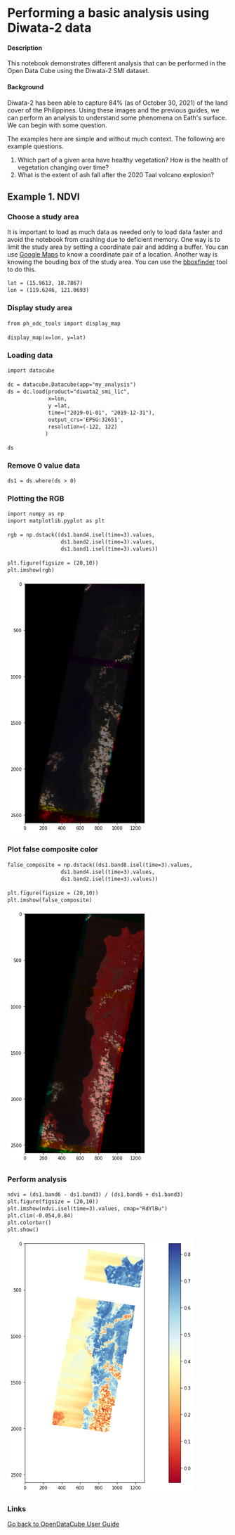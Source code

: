 # Performing a basic analysis using Diwata-2 data

#### Description
This notebook demonstrates different analysis that can be performed in the Open Data Cube using the Diwata-2 SMI dataset.

#### Background
Diwata-2 has been able to capture 84% (as of October 30, 2021) of the land cover of the Philippines. Using these images and the previous guides, we can perform an analysis to understand some phenomena on Eath's surface. We can begin with some question.

The examples here are simple and without much context. The following are example questions.

1. Which part of a given area have healthy vegetation? How is the health of vegetation changing over time?
2. What is the extent of ash fall after the 2020 Taal volcano explosion?


## Example 1. NDVI
### Choose a study area
It is important to load as much data as needed only to load data faster and avoid the notebook from crashing due to deficient memory. One way is to limit the study area by setting a coordinate pair and adding a buffer. You can use [Google Maps](https://www.google.com/maps) to know a coordinate pair of a location. Another way is knowing the bouding box of the study area. You can use the [bboxfinder](http://bboxfinder.com/) tool to do this.

```
lat = (15.9613, 18.7867)
lon = (119.6246, 121.0693)
```

### Display study area
```
from ph_odc_tools import display_map

display_map(x=lon, y=lat)
```

### Loading data
```
import datacube

dc = datacube.Datacube(app="my_analysis")
ds = dc.load(product="diwata2_smi_l1c",
             x=lon,
             y =lat,
             time=("2019-01-01", "2019-12-31"),
             output_crs='EPSG:32651',
             resolution=(-122, 122)
            )

ds
```

### Remove 0 value data
```
ds1 = ds.where(ds > 0)
```

### Plotting the RGB
```
import numpy as np
import matplotlib.pyplot as plt

rgb = np.dstack((ds1.band4.isel(time=3).values,
                 ds1.band2.isel(time=3).values,
                 ds1.band1.isel(time=3).values))

plt.figure(figsize = (20,10))
plt.imshow(rgb)
```
![RGB image](images/basic_1.png)

### Plot false composite color
```
false_composite = np.dstack((ds1.band8.isel(time=3).values,
                 ds1.band4.isel(time=3).values,
                 ds1.band2.isel(time=3).values))

plt.figure(figsize = (20,10))
plt.imshow(false_composite)
```
![False composite image](images/basic-false-composite.png)

### Perform analysis
```
ndvi = (ds1.band6 - ds1.band3) / (ds1.band6 + ds1.band3)
plt.figure(figsize = (20,10))
plt.imshow(ndvi.isel(time=3).values, cmap="RdYlBu")
plt.clim(-0.054,0.84)
plt.colorbar()
plt.show()
```
![NDVI](images/basic-ndvi.png)

### Links
[Go back to OpenDataCube User Guide](index.md)